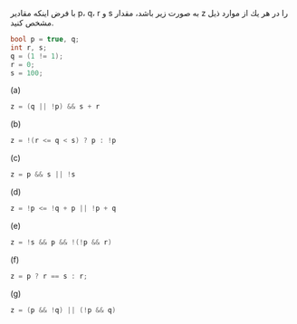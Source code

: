 با فرض اينكه مقادير p، q، r و s به صورت زير باشد، مقدار z را در هر يك از موارد ذيل مشخص كنيد.

```c
bool p = true, q;
int r, s;
q = (1 != 1);
r = 0;
s = 100;
```

(a)

```c
z = (q || !p) && s + r
```

(b)

```c
z = !(r <= q < s) ? p : !p
```

(c)

```c
z = p && s || !s
```

(d)

```c
z = !p <= !q + p || !p + q
```

(e)

```c
z = !s && p && !(!p && r)
```

(f)

```c
z = p ? r == s : r;
```

(g)

```c
z = (p && !q) || (!p && q)
```